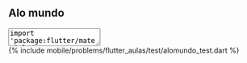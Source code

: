 ## Alo mundo

<textarea class="code lang-flutter" data-filename="flutter_aulas/lib/alomundo.dart">
import 'package:flutter/material.dart';

void main() {
  runApp(criaApp());
}
</textarea>

<div class="testcode">
{% include mobile/problems/flutter_aulas/test/alomundo_test.dart %}
</div>